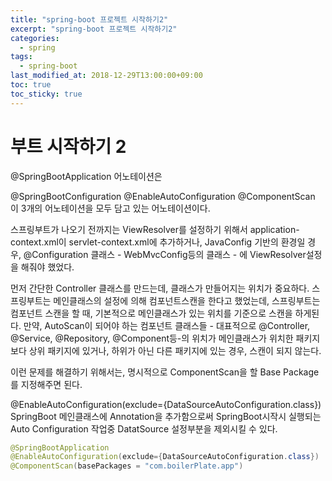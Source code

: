```yaml
---
title: "spring-boot 프로젝트 시작하기2"
excerpt: "spring-boot 프로젝트 시작하기2"
categories:
  - spring
tags:
  - spring-boot
last_modified_at: 2018-12-29T13:00:00+09:00
toc: true
toc_sticky: true
---
```


# 부트 시작하기 2

@SpringBootApplication
어노테이션은

@SpringBootConfiguration
@EnableAutoConfiguration
@ComponentScan
이 3개의 어노테이션을 모두 담고 있는 어노테이션이다.

스프링부트가 나오기 전까지는 ViewResolver를 설정하기 위해서 application-context.xml이  servlet-context.xml에
추가하거나, JavaConfig 기반의 환경일 경우, @Configuration 클래스 - WebMvcConfig등의 클래스 - 에 ViewResolver설정을 해줘야 했었다.

먼저 간단한 Controller 클래스를 만드는데, 클래스가 만들어지는 위치가 중요하다.
스프링부트는 메인클래스의 설정에 의해 컴포넌트스캔을 한다고 했었는데,
스프링부트는 컴포넌트 스캔을 할 때, 기본적으로 메인클래스가 있는 위치를 기준으로 스캔을 하게된다.
만약, AutoScan이 되어야 하는 컴포넌트 클래스들 - 대표적으로 @Controller, @Service, @Repository, @Component등-의 위치가
메인클래스가 위치한 패키지보다  상위 패키지에 있거나, 하위가 아닌 다른 패키지에 있는 경우, 스캔이 되지 않는다.

이런 문제를 해결하기 위해서는,
명시적으로 ComponentScan을 할 Base Package를 지정해주면 된다.

@EnableAutoConfiguration(exclude={DataSourceAutoConfiguration.class})
SpringBoot 메인클래스에 Annotation을 추가함으로써
SpringBoot시작시 실행되는 Auto Configuration 작업중 DatatSource 설정부분을
제외시킬 수 있다.

```java
@SpringBootApplication
@EnableAutoConfiguration(exclude={DataSourceAutoConfiguration.class})  // Datasource설정은 자동설정에서 제외
@ComponentScan(basePackages = "com.boilerPlate.app")
```
